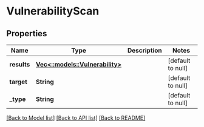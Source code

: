 # VulnerabilityScan

## Properties
Name | Type | Description | Notes
------------ | ------------- | ------------- | -------------
**results** | [**Vec<::models::Vulnerability>**](Vulnerability.md) |  | [default to null]
**target** | **String** |  | [default to null]
**_type** | **String** |  | [default to null]

[[Back to Model list]](../README.md#documentation-for-models) [[Back to API list]](../README.md#documentation-for-api-endpoints) [[Back to README]](../README.md)


